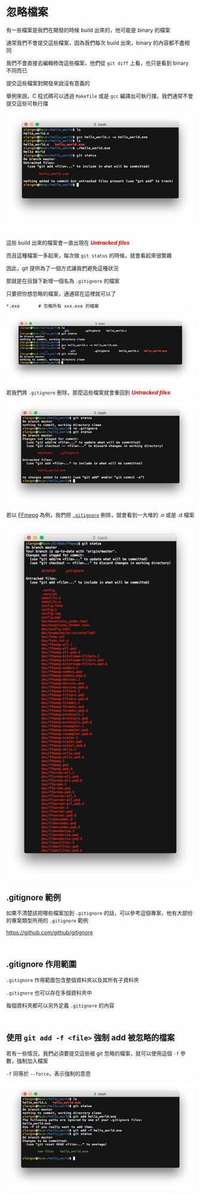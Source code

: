 # 忽略檔案

有一些檔案是我們在開發的時候 build 出來的，他可能是 binary 的檔案

通常我們不會提交這些檔案，因為我們每次 build 出來，binary 的內容都不盡相同

我們不會直接去編輯修改這些檔案，他們從 `git diff` 上看，也只是看到 binary 不同而已

提交這些檔案對開發來說沒有意義的

舉例來說，C 程式碼可以透過 `Makefile` 或是 `gcc` 編譯出可執行擋，我們通常不會提交這些可執行擋

![compile_hello_world.png](ignore/compile_hello_world.png)

<br>

這些 build 出來的檔案會一直出現在 <span style="color: red">___Untracked files___</span>

而且這種檔案一多起來，每次做 `git status` 的時候，就會看起來很繁雜

因此，git 提供為了一個方式讓我們避免這種狀況

那就是在目錄下新增一個名為 `.gitignore` 的檔案

只要把你想忽略的檔案，通通寫在這裡就可以了

``` :.gitignore
*.exe       # 忽略所有 xxx.exe 的檔案
```

![ignore_files.png](ignore/ignore_files.png)

若我們將 `.gitignore` 刪除，那麼這些檔案就會重回到 <span style="color: red">___Untracked files___</span>

![remove_gitignore.png](ignore/remove_gitignore.png)

若以 [FFmepg](https://github.com/FFmpeg/FFmpeg) 為例，我們把 [`.gitignore`](https://github.com/FFmpeg/FFmpeg/blob/master/.gitignore) 刪除，就會看到一大堆的 .o 或是 .d 檔案

![ffmpeg.png](ignore/ffmpeg.png)



## .gitignore 範例

如果不清楚該把哪些檔案加到 `.gitignore` 的話，可以參考這個專案，他有大部份的專案類型所用的 `.gitignore` 範例

https://github.com/github/gitignore

<br>

## .gitignore 作用範圍

`.gitignore` 作用範圍包含整個資料夾以及其所有子資料夾

`.gitignore` 也可以存在多個資料夾中

每個資料夾都可以另外定義 `.gitignore` 的內容

<br>

## 使用 `git add -f <file>` 強制 add 被忽略的檔案

若有一些情況，我們必須要提交這些被 git 忽略的檔案，就可以使用這個 `-f` 參數，強制加入檔案

`-f` 同等於 `--force`，表示強制的意思

![git_add_f.png](ignore/git_add_f.png)
